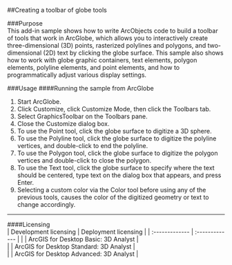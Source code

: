 ##Creating a toolbar of globe tools

###Purpose  
This add-in sample shows how to write ArcObjects code to build a toolbar of tools that work in ArcGlobe, which allows you to interactively create three-dimensional (3D) points, rasterized polylines and polygons, and two-dimensional (2D) text by clicking the globe surface. This sample also shows how to work with globe graphic containers, text elements, polygon elements, polyline elements, and point elements, and how to programmatically adjust various display settings.   


###Usage
####Running the sample from ArcGlobe  
1. Start ArcGlobe.  
1. Click Customize, click Customize Mode, then click the Toolbars tab.  
1. Select GraphicsToolbar on the Toolbars pane.  
1. Close the Customize dialog box.  
1. To use the Point tool, click the globe surface to digitize a 3D sphere.  
1. To use the Polyline tool, click the globe surface to digitize the polyline vertices, and double-click to end the polyline.  
1. To use the Polygon tool, click the globe surface to digitize the polygon vertices and double-click to close the polygon.  
1. To use the Text tool, click the globe surface to specify where the text should be centered, type text on the dialog box that appears, and press Enter.  
1. Selecting a custom color via the Color tool before using any of the previous tools, causes the color of the digitized geometry or text to change accordingly.  









---------------------------------

####Licensing  
| Development licensing | Deployment licensing | 
| :------------- | :------------- | 
|  | ArcGIS for Desktop Basic: 3D Analyst |  
|  | ArcGIS for Desktop Standard: 3D Analyst |  
|  | ArcGIS for Desktop Advanced: 3D Analyst |  



